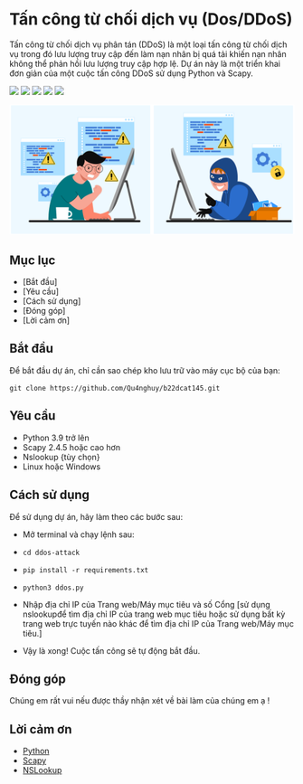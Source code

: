 # Tấn công từ chối dịch vụ (Dos/DDoS)

Tấn công từ chối dịch vụ phân tán (DDoS) là một loại tấn công từ chối dịch vụ trong đó lưu lượng truy cập đến làm nạn nhân bị quá tải khiến nạn nhân không thể phản hồi lưu lượng truy cập hợp lệ. Dự án này là một triển khai đơn giản của một cuộc tấn công DDoS sử dụng Python và Scapy.

![](https://img.shields.io/github/license/karthik558/ddos-attack?style=for-the-badge)
![](https://img.shields.io/github/forks/karthik558/ddos-attack?style=for-the-badge)
![](https://img.shields.io/github/stars/karthik558/ddos-attack?style=for-the-badge)
![](https://img.shields.io/github/issues/karthik558/ddos-attack?style=for-the-badge)
![](https://img.shields.io/github/languages/code-size/karthik558/ddos-attack?style=for-the-badge)

![IMAGE](./assets/banner.png)

## Mục lục

- [Bắt đầu]
- [Yêu cầu]
- [Cách sử dụng]
- [Đóng góp]
- [Lời cảm ơn]

## Bắt đầu

Để bắt đầu dự án, chỉ cần sao chép kho lưu trữ vào máy cục bộ của bạn:

```
git clone https://github.com/Qu4nghuy/b22dcat145.git
```

## Yêu cầu

- Python 3.9 trở lên
- Scapy 2.4.5 hoặc cao hơn
- Nslookup {tùy chọn}
- Linux hoặc Windows

## Cách sử dụng

Để sử dụng dự án, hãy làm theo các bước sau:

- Mở terminal và chạy lệnh sau:
- `cd ddos-attack`
- `pip install -r requirements.txt`
- `python3 ddos.py`

- Nhập địa chỉ IP của Trang web/Máy mục tiêu và số Cổng [sử dụng nslookupđể tìm địa chỉ IP của trang web mục tiêu hoặc sử dụng bất kỳ trang web trực tuyến nào khác để tìm địa chỉ IP của Trang web/Máy mục tiêu.]
- Vậy là xong! Cuộc tấn công sẽ tự động bắt đầu.

## Đóng góp

Chúng em rất vui nếu được thầy nhận xét về bài làm của chúng em ạ !

## Lời cảm ơn

- [Python](https://www.python.org/)
- [Scapy](https://scapy.net/)
- [NSLookup](https://www.nslookup.io/)

